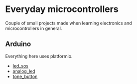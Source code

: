 # Everyday microcontrollers

Couple of small projects made when learning electronics and microcontrollers in general.

## Arduino

Everything here uses platformio.

- [led_sos](Arduino/led_sos)
- [analog_led](Arduino/analog_led)
- [tone_button](Arduino/tone_button)
